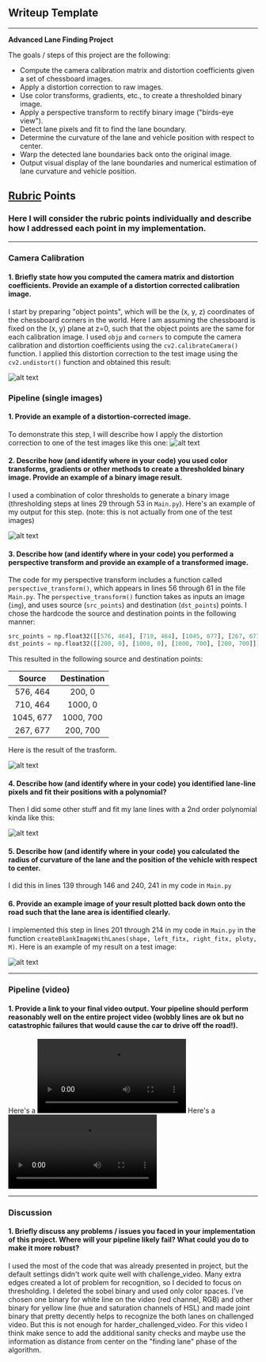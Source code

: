 ## Writeup Template

---

**Advanced Lane Finding Project**

The goals / steps of this project are the following:

* Compute the camera calibration matrix and distortion coefficients given a set of chessboard images.
* Apply a distortion correction to raw images.
* Use color transforms, gradients, etc., to create a thresholded binary image.
* Apply a perspective transform to rectify binary image ("birds-eye view").
* Detect lane pixels and fit to find the lane boundary.
* Determine the curvature of the lane and vehicle position with respect to center.
* Warp the detected lane boundaries back onto the original image.
* Output visual display of the lane boundaries and numerical estimation of lane curvature and vehicle position.

[//]: # (Image References)

[image1]: ./output_images/undistort_calibration1.jpg "Undistorted"
[image2]: ./output_images/undistort_straight_lines1.jpg "Road Transformed"
[image3]: ./output_images/binary_straight_lines1.jpg "Binary Example"
[image4]: ./output_images/perspective_transform_straight_lines1.jpg "Warp Example"
[image5]: ./output_images/poly_straight_lines1.png "Fit Visual"
[image6]: ./output_images/straight_lines1.jpg "Output"
[video1]: ./output_video/project_video.mp4 "Video"
[video2]: ./output_video/challenge_video.mp4 "Challenge Video"

## [Rubric](https://review.udacity.com/#!/rubrics/571/view) Points

### Here I will consider the rubric points individually and describe how I addressed each point in my implementation.  

---

### Camera Calibration

#### 1. Briefly state how you computed the camera matrix and distortion coefficients. Provide an example of a distortion corrected calibration image.

I start by preparing "object points", which will be the (x, y, z) coordinates of the chessboard corners in the world. Here I am assuming the chessboard is fixed on the (x, y) plane at z=0, such that the object points are the same for each calibration image. I used `objp` and `corners` to compute the camera calibration and distortion coefficients using the `cv2.calibrateCamera()` function.  I applied this distortion correction to the test image using the `cv2.undistort()` function and obtained this result: 

![alt text][image1]

### Pipeline (single images)

#### 1. Provide an example of a distortion-corrected image.

To demonstrate this step, I will describe how I apply the distortion correction to one of the test images like this one:
![alt text][image2]

#### 2. Describe how (and identify where in your code) you used color transforms, gradients or other methods to create a thresholded binary image.  Provide an example of a binary image result.

I used a combination of color thresholds to generate a binary image (thresholding steps at lines 29 through 53 in `Main.py`).  Here's an example of my output for this step.  (note: this is not actually from one of the test images)

![alt text][image3]

#### 3. Describe how (and identify where in your code) you performed a perspective transform and provide an example of a transformed image.

The code for my perspective transform includes a function called `perspective_transform()`, which appears in lines 56 through 61 in the file `Main.py`.  The `perspective_transform()` function takes as inputs an image (`img`), and uses source (`src_points`) and destination (`dst_points`) points.  I chose the hardcode the source and destination points in the following manner:

```python
src_points = np.float32([[576, 464], [710, 464], [1045, 677], [267, 677]])
dst_points = np.float32([[200, 0], [1000, 0], [1000, 700], [200, 700]])
```

This resulted in the following source and destination points:

| Source        | Destination   | 
|:-------------:|:-------------:| 
| 576, 464      | 200, 0        | 
| 710, 464      | 1000, 0       |
| 1045, 677     | 1000, 700     |
| 267, 677      | 200, 700      |

Here is the result of the trasform.

![alt text][image4]

#### 4. Describe how (and identify where in your code) you identified lane-line pixels and fit their positions with a polynomial?

Then I did some other stuff and fit my lane lines with a 2nd order polynomial kinda like this:

![alt text][image5]

#### 5. Describe how (and identify where in your code) you calculated the radius of curvature of the lane and the position of the vehicle with respect to center.

I did this in lines 139 through 146 and 240, 241 in my code in `Main.py`

#### 6. Provide an example image of your result plotted back down onto the road such that the lane area is identified clearly.

I implemented this step in lines 201 through 214 in my code in `Main.py` in the function `createBlankImageWithLanes(shape, left_fitx, right_fitx, ploty, M)`.  Here is an example of my result on a test image:

![alt text][image6]

---

### Pipeline (video)

#### 1. Provide a link to your final video output.  Your pipeline should perform reasonably well on the entire project video (wobbly lines are ok but no catastrophic failures that would cause the car to drive off the road!).

Here's a ![link to my video result][video1]
Here's a ![link to my challenge video result][video2]

---

### Discussion

#### 1. Briefly discuss any problems / issues you faced in your implementation of this project.  Where will your pipeline likely fail?  What could you do to make it more robust?

I used the most of the code that was already presented in project, but the default settings didn't work quite well with challenge_video. Many extra edges created a lot of problem for recognition, so I decided to focus on thresholding. I deleted the sobel binary and used only color spaces. I've chosen one binary for white line on the video (red channel, RGB) and other binary for yellow line (hue and saturation channels of HSL) and made joint binary that pretty decently helps to recognize the both lanes on challenged video. But this is not enough for harder_challenged_video. For this video I think make sence to add the additional sanity checks and maybe use the information as distance from center on the "finding lane" phase of the algorithm. 
